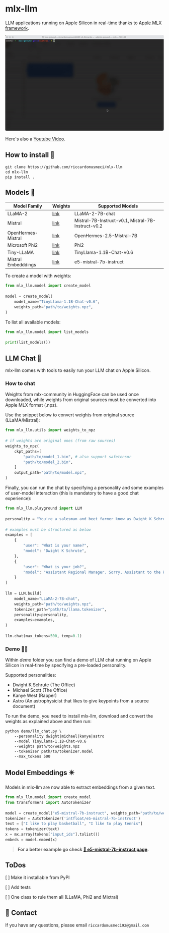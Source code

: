 # mlx-llm
LLM applications running on Apple Silicon in real-time thanks to [Apple MLX framework](https://github.com/ml-explore/mlx).

![Alt Text](static/mlx-llm-demo.gif)


Here's also a [Youtube Video](https://www.youtube.com/watch?v=vB7tk6W6VIw).


## **How to install 🔨**
```
git clone https://github.com/riccardomusmeci/mlx-llm
cd mlx-llm
pip install .
```


## **Models 🧠**

| Model Family | Weights | Supported Models |
|----------|----------|----------|
|   LLaMA-2  |  [link](https://ai.meta.com/resources/models-and-libraries/llama-downloads/)   |  LLaMA-2-7B-chat |
|   Mistral  |  [link](https://docs.mistral.ai/models)  |   Mistral-7B-Instruct-v0.1, Mistral-7B-Instruct-v0.2  |
|   OpenHermes-Mistral  |  [link](https://huggingface.co/mlx-community/OpenHermes-2.5-Mistral-7B/tree/main)  |   OpenHermes-2.5-Mistral-7B  |
|   Microsoft Phi2  |  [link](https://huggingface.co/mlx-community/phi-2/tree/main)  |   Phi2  |
|   Tiny-LLaMA |  [link](https://huggingface.co/mlx-community/TinyLlama-1.1B-Chat-v0.6/tree/main)  |  TinyLlama-1.1B-Chat-v0.6  |
|   Mistral Embedddings | [link](https://huggingface.co/mlx-community/e5-mistral-7b-instruct-mlx/tree/main) | e5-mistral-7b-instruct | 

To create a model with weights:
```python
from mlx_llm.model import create_model

model = create_model(
    model_name="TinyLlama-1.1B-Chat-v0.6",
    weights_path="path/to/weights.npz",
)
```

To list all available models:
```python
from mlx_llm.model import list_models

print(list_models())
```

## **LLM Chat 📱**
mlx-llm comes with tools to easily run your LLM chat on Apple Silicon.

### **How to chat**
Weights from mlx-community in HuggingFace can be used once downloaded, while weights from original sources must be converted into Apple MLX format (.npz). 

Use the snippet below to convert weights from original source (LLaMA/Mistral):

```python
from mlx_llm.utils import weights_to_npz

# if weights are original ones (from raw sources)
weights_to_npz(
    ckpt_paths=[
        "path/to/model_1.bin", # also support safetensor
        "path/to/model_2.bin",
    ]
    output_path="path/to/model.npz",
)
```

Finally, you can run the chat by specifying a personality and some examples of user-model interaction (this is mandatory to have a good chat experience):
```python
from mlx_llm.playground import LLM

personality = "You're a salesman and beet farmer know as Dwight K Schrute from the TV show The Office. Dwight replies just as he would in the show. You always reply as Dwight would reply. If you don't know the answer to a question, please don't share false information."

# examples must be structured as below
examples = [
    {
        "user": "What is your name?",
        "model": "Dwight K Schrute",
    },
    {
        "user": "What is your job?",
        "model": "Assistant Regional Manager. Sorry, Assistant to the Regional Manager."
    }
]

llm = LLM.build(
    model_name="LLaMA-2-7B-chat",
    weights_path="path/to/weights.npz",
    tokenizer_path="path/to/llama.tokenizer",
    personality=personality,
    examples=examples,
)
    
llm.chat(max_tokens=500, temp=0.1)
```

### **Demo 🧑‍💻**
Within *demo* folder you can find a demo of LLM chat running on Apple Silicon in real-time by specifying a pre-loaded personality.

Supported personalities:
- Dwight K Schrute (The Office)
- Michael Scott (The Office)
- Kanye West (Rapper)
- Astro (An astrophysicist that likes to give keypoints from a source document)

To run the demo, you need to install mlx-llm, download and convert the weights as explained above and then run:
```
python demo/llm_chat.py \
    --personality dwight|michael|kanye|astro
    --model TinyLlama-1.1B-Chat-v0.6
    --weights path/to/weights.npz
    --tokenizer path/to/tokenizer.model
    --max_tokens 500
```

## **Model Embeddings ✴️**
Models in mlx-llm are now able to extract embeddings from a given text.

```python
from mlx_llm.model import create_model
from transformers import AutoTokenizer

model = create_model("e5-mistral-7b-instruct", weights_path="path/to/weights.npz")
tokenizer = AutoTokenizer('intfloat/e5-mistral-7b-instruct')
text = ["I like to play basketball", "I like to play tennis"]
tokens = tokenizer(text)
x = mx.array(tokens["input_ids"].tolist())
embeds = model.embed(x)
```

> **For a better example go check [🤗 e5-mistral-7b-instruct page](https://huggingface.co/mlx-community/e5-mistral-7b-instruct-mlx).**


## **ToDos**

[ ] Make it installable from PyPI

[ ] Add tests

[ ] One class to rule them all (LLaMA, Phi2 and Mixtral)

## 📧 Contact

If you have any questions, please email `riccardomusmeci92@gmail.com`


